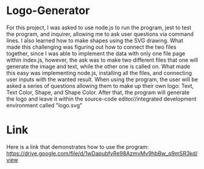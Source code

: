 # Logo-Generator

For this project, I was asked to use node.js to run the program, jest to test the program, and inquirer, allowing me to ask user questions via command lines. I also learned how to make shapes using the SVG drawing. What made this challenging was figuring out how to connect the two files together, since I was able to implement the data with only one file page within index.js, however, the ask was to make two different files that one will generate the image and text, while the other one is called on. What made this easy was implementing node.js, installing all the files, and connecting user inputs with the wanted result. When using the program, the user will be asked a series of questions allowing them to make up their own logo: Text, Text Color, Shape, and Shape Color. After that, the program will generate the logo and leave it within the source-code editor//integrated development environment called "logo.svg"

# Link

Here is a link that demonstrates how to use the program: https://drive.google.com/file/d/1wDapubfvRe98AzmvMv9hbBw_q9mSR3kd/view 
